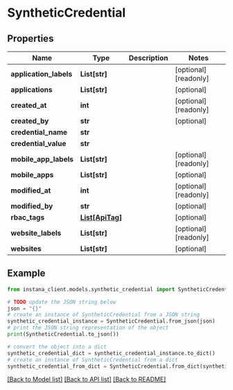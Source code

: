 # SyntheticCredential


## Properties

Name | Type | Description | Notes
------------ | ------------- | ------------- | -------------
**application_labels** | **List[str]** |  | [optional] [readonly] 
**applications** | **List[str]** |  | [optional] 
**created_at** | **int** |  | [optional] [readonly] 
**created_by** | **str** |  | [optional] 
**credential_name** | **str** |  | 
**credential_value** | **str** |  | 
**mobile_app_labels** | **List[str]** |  | [optional] [readonly] 
**mobile_apps** | **List[str]** |  | [optional] 
**modified_at** | **int** |  | [optional] [readonly] 
**modified_by** | **str** |  | [optional] 
**rbac_tags** | [**List[ApiTag]**](ApiTag.md) |  | [optional] 
**website_labels** | **List[str]** |  | [optional] [readonly] 
**websites** | **List[str]** |  | [optional] 

## Example

```python
from instana_client.models.synthetic_credential import SyntheticCredential

# TODO update the JSON string below
json = "{}"
# create an instance of SyntheticCredential from a JSON string
synthetic_credential_instance = SyntheticCredential.from_json(json)
# print the JSON string representation of the object
print(SyntheticCredential.to_json())

# convert the object into a dict
synthetic_credential_dict = synthetic_credential_instance.to_dict()
# create an instance of SyntheticCredential from a dict
synthetic_credential_from_dict = SyntheticCredential.from_dict(synthetic_credential_dict)
```
[[Back to Model list]](../README.md#documentation-for-models) [[Back to API list]](../README.md#documentation-for-api-endpoints) [[Back to README]](../README.md)


